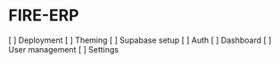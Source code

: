 # FIRE-ERP

[ ] Deployment
[ ] Theming
[ ] Supabase setup
[ ] Auth
[ ] Dashboard
[ ] User management
[ ] Settings
